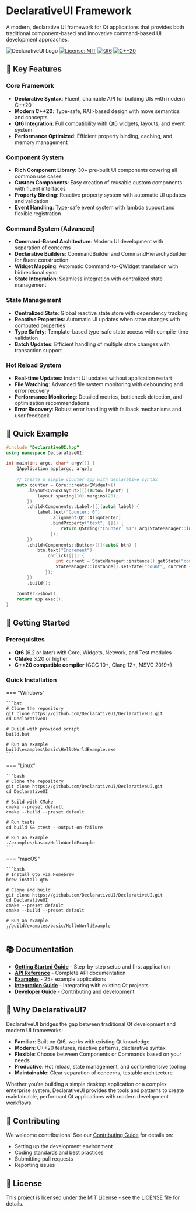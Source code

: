# DeclarativeUI Framework

A modern, declarative UI framework for Qt applications that provides both traditional component-based and innovative command-based UI development approaches.

![DeclarativeUI Logo](https://img.shields.io/badge/DeclarativeUI-v1.0.0-blue?style=for-the-badge)
[![License: MIT](https://img.shields.io/badge/License-MIT-yellow.svg?style=for-the-badge)](https://opensource.org/licenses/MIT)
[![Qt6](https://img.shields.io/badge/Qt-6.2+-green.svg?style=for-the-badge)](https://www.qt.io/)
[![C++20](https://img.shields.io/badge/C++-20-blue.svg?style=for-the-badge)](https://en.cppreference.com/w/cpp/20)

## 🚀 Key Features

### Core Framework
- **Declarative Syntax**: Fluent, chainable API for building UIs with modern C++20
- **Modern C++20**: Type-safe, RAII-based design with move semantics and concepts
- **Qt6 Integration**: Full compatibility with Qt6 widgets, layouts, and event system
- **Performance Optimized**: Efficient property binding, caching, and memory management

### Component System
- **Rich Component Library**: 30+ pre-built UI components covering all common use cases
- **Custom Components**: Easy creation of reusable custom components with fluent interfaces
- **Property Binding**: Reactive property system with automatic UI updates and validation
- **Event Handling**: Type-safe event system with lambda support and flexible registration

### Command System (Advanced)
- **Command-Based Architecture**: Modern UI development with separation of concerns
- **Declarative Builders**: CommandBuilder and CommandHierarchyBuilder for fluent construction
- **Widget Mapping**: Automatic Command-to-QWidget translation with bidirectional sync
- **State Integration**: Seamless integration with centralized state management

### State Management
- **Centralized State**: Global reactive state store with dependency tracking
- **Reactive Properties**: Automatic UI updates when state changes with computed properties
- **Type Safety**: Template-based type-safe state access with compile-time validation
- **Batch Updates**: Efficient handling of multiple state changes with transaction support

### Hot Reload System
- **Real-time Updates**: Instant UI updates without application restart
- **File Watching**: Advanced file system monitoring with debouncing and error recovery
- **Performance Monitoring**: Detailed metrics, bottleneck detection, and optimization recommendations
- **Error Recovery**: Robust error handling with fallback mechanisms and user feedback

## 🎯 Quick Example

```cpp
#include "DeclarativeUI.hpp"
using namespace DeclarativeUI;

int main(int argc, char* argv[]) {
    QApplication app(argc, argv);
    
    // Create a simple counter app with declarative syntax
    auto counter = Core::create<QWidget>()
        .layout<QVBoxLayout>([](auto& layout) {
            layout.spacing(10).margins(20);
        })
        .child<Components::Label>([](auto& label) {
            label.text("Counter: 0")
                 .alignment(Qt::AlignCenter)
                 .bindProperty("text", []() {
                     return QString("Counter: %1").arg(StateManager::instance().getState("count", 0));
                 });
        })
        .child<Components::Button>([](auto& btn) {
            btn.text("Increment")
               .onClick([]() {
                   int current = StateManager::instance().getState("count", 0);
                   StateManager::instance().setState("count", current + 1);
               });
        })
        .build();
    
    counter->show();
    return app.exec();
}
```

## 🚀 Getting Started

### Prerequisites

- **Qt6** (6.2 or later) with Core, Widgets, Network, and Test modules
- **CMake** 3.20 or higher  
- **C++20 compatible compiler** (GCC 10+, Clang 12+, MSVC 2019+)

### Quick Installation

=== "Windows"

    ```bat
    # Clone the repository
    git clone https://github.com/DeclarativeUI/DeclarativeUI.git
    cd DeclarativeUI
    
    # Build with provided script
    build.bat
    
    # Run an example
    build\examples\basic\HelloWorldExample.exe
    ```

=== "Linux"

    ```bash
    # Clone the repository
    git clone https://github.com/DeclarativeUI/DeclarativeUI.git
    cd DeclarativeUI
    
    # Build with CMake
    cmake --preset default
    cmake --build --preset default
    
    # Run tests
    cd build && ctest --output-on-failure
    
    # Run an example
    ./examples/basic/HelloWorldExample
    ```

=== "macOS"

    ```bash
    # Install Qt6 via Homebrew
    brew install qt6
    
    # Clone and build
    git clone https://github.com/DeclarativeUI/DeclarativeUI.git
    cd DeclarativeUI
    cmake --preset default
    cmake --build --preset default
    
    # Run an example
    ./build/examples/basic/HelloWorldExample
    ```

## 📚 Documentation

- **[Getting Started Guide](user-guide/getting-started.md)** - Step-by-step setup and first application
- **[API Reference](api/core.md)** - Complete API documentation
- **[Examples](examples/basic.md)** - 25+ example applications
- **[Integration Guide](integration-guide.md)** - Integrating with existing Qt projects
- **[Developer Guide](developer/contributing.md)** - Contributing and development

## 🎯 Why DeclarativeUI?

DeclarativeUI bridges the gap between traditional Qt development and modern UI frameworks:

- **Familiar**: Built on Qt6, works with existing Qt knowledge
- **Modern**: C++20 features, reactive patterns, declarative syntax  
- **Flexible**: Choose between Components or Commands based on your needs
- **Productive**: Hot reload, state management, and comprehensive tooling
- **Maintainable**: Clear separation of concerns, testable architecture

Whether you're building a simple desktop application or a complex enterprise system, DeclarativeUI provides the tools and patterns to create maintainable, performant Qt applications with modern development workflows.

## 🤝 Contributing

We welcome contributions! See our [Contributing Guide](developer/contributing.md) for details on:

- Setting up the development environment
- Coding standards and best practices
- Submitting pull requests
- Reporting issues

## 📄 License

This project is licensed under the MIT License - see the [LICENSE](license.md) file for details.
